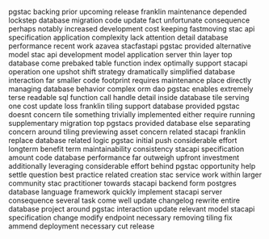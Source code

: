 pgstac backing prior upcoming release franklin maintenance depended lockstep database migration code update fact unfortunate consequence perhaps notably increased development cost keeping fastmoving stac api specification application complexity lack attention detail database performance recent work azavea stacfastapi pgstac provided alternative model stac api development model application server thin layer top database come prebaked table function index optimally support stacapi operation one upshot shift strategy dramatically simplified database interaction far smaller code footprint requires maintenance place directly managing database behavior complex orm dao pgstac enables extremely terse readable sql function call handle detail inside database tile serving one cost update loss franklin tiling support database provided pgstac doesnt concern tile something trivially implemented either require running supplementary migration top pgstacs provided database else separating concern around tiling previewing asset concern related stacapi franklin replace database related logic pgstac initial push considerable effort longterm benefit term maintainability consistency stacapi specification amount code database performance far outweigh upfront investment additionally leveraging considerable effort behind pgstac opportunity help settle question best practice related creation stac service work within larger community stac practitioner towards stacapi backend form postgres database language framework quickly implement stacapi server consequence several task come well update changelog rewrite entire database project around pgstac interaction update relevant model stacapi specification change modify endpoint necessary removing tiling fix ammend deployment necessary cut release